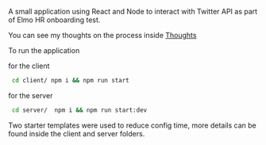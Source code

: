 A small application using React and Node to interact with Twitter API
as part of Elmo HR onboarding test.

You can see my thoughts on the process inside [Thoughts](./thoughts.md)

To run the application

for the client

```sh
 cd client/ npm i && npm run start

```

for the server

```sh
 cd server/  npm i && npm run start:dev
```

Two starter templates were used to reduce config time, more details can be found inside the client and server folders.
